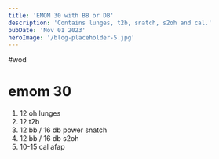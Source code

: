 ```yaml
---
title: 'EMOM 30 with BB or DB'
description: 'Contains lunges, t2b, snatch, s2oh and cal.'
pubDate: 'Nov 01 2023'
heroImage: '/blog-placeholder-5.jpg'
---
```

#wod 
# emom 30
1. 12 oh lunges
2. 12 t2b
3. 12 bb / 16 db power snatch
4. 12 bb / 16 db s2oh
5. 10-15 cal afap
